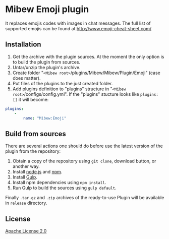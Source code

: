 # Mibew Emoji plugin

It replaces emojis codes with images in chat messages. The full list of supported emojis can be found at http://www.emoji-cheat-sheet.com/


## Installation

1. Get the archive with the plugin sources. At the moment the only option is to build the plugin from sources.
2. Untar/unzip the plugin's archive.
3. Create folder "`<Mibew root>`/plugins/Mibew/Mibew/Plugin/Emoji" (case does matter).
4. Put files of the plugins to the just created folder.
5. Add plugins definition to "plugins" structure in "`<Mibew root>`/configs/config.yml".
If the "plugins" stucture looks like `plugins: []` it will become:
```yaml
plugins:
    -
        name: "Mibew:Emoji"
```


## Build from sources

There are several actions one should do before use the latest version of the plugin from the repository:

1. Obtain a copy of the repository using `git clone`, download button, or another way.
2. Install [node.js](http://nodejs.org/) and [npm](https://www.npmjs.org/).
3. Install [Gulp](http://gulpjs.com/).
4. Install npm dependencies using `npm install`.
5. Run Gulp to build the sources using `gulp default`.

Finally `.tar.gz` and `.zip` archives of the ready-to-use Plugin will be available in `release` directory.


## License

[Apache License 2.0](http://www.apache.org/licenses/LICENSE-2.0.html)
